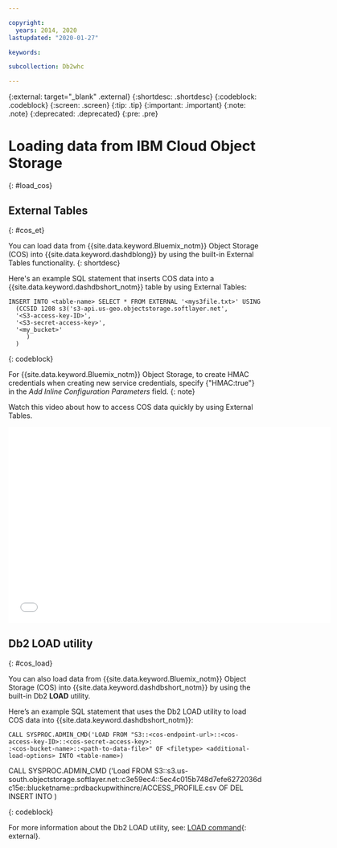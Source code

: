 ```yaml
---

copyright:
  years: 2014, 2020
lastupdated: "2020-01-27"

keywords:

subcollection: Db2whc

---
```


<!-- Attribute definitions --> 
{:external: target="_blank" .external}
{:shortdesc: .shortdesc}
{:codeblock: .codeblock}
{:screen: .screen}
{:tip: .tip}
{:important: .important}
{:note: .note}
{:deprecated: .deprecated}
{:pre: .pre}

# Loading data from IBM Cloud Object Storage
{: #load_cos}

## External Tables
{: #cos_et}

You can load data from {{site.data.keyword.Bluemix_notm}} Object Storage (COS) into {{site.data.keyword.dashdblong}} by using the built-in External Tables functionality. 
{: shortdesc}

Here's an example SQL statement that inserts COS data into a {{site.data.keyword.dashdbshort_notm}} table by using External Tables:

```
INSERT INTO <table-name> SELECT * FROM EXTERNAL '<mys3file.txt>' USING
  (CCSID 1208 s3('s3-api.us-geo.objectstorage.softlayer.net', 
  '<S3-access-key-ID>',
  '<S3-secret-access-key>', 
  '<my_bucket>'
     )
  )
```
{: codeblock}

For {{site.data.keyword.Bluemix_notm}} Object Storage, to create HMAC credentials when creating new service credentials, specify {"HMAC:true"} in the *Add Inline Configuration Parameters* field.
{: note}

Watch this video about how to access COS data quickly by using External Tables.

<iframe class="embed-responsive-item" id="youtubeplayer1" title="Loading data from COS into IBM Db2 Warehouse on Cloud" type="text/html" width="640" height="390" src="//www.youtube.com/embed/RMMExarvBVk?rel=0" frameborder="0" webkitallowfullscreen mozallowfullscreen allowfullscreen> </iframe>

## Db2 LOAD utility
{: #cos_load}

You can also load data from {{site.data.keyword.Bluemix_notm}} Object Storage (COS) into {{site.data.keyword.dashdbshort_notm}} by using the built-in Db2 **LOAD** utility. 

Here’s an example SQL statement that uses the Db2 LOAD utility to load COS data into {{site.data.keyword.dashdbshort_notm}}:

```
CALL SYSPROC.ADMIN_CMD('LOAD FROM "S3::<cos-endpoint-url>::<cos-access-key-ID>::<cos-secret-access-key>:
:<cos-bucket-name>::<path-to-data-file>" OF <filetype> <additional-load-options> INTO <table-name>)
```

CALL SYSPROC.ADMIN_CMD ('Load FROM S3::s3.us-south.objectstorage.softlayer.net::c3e59ec4::5ec4c015b748d7efe6272036dc15e::blucketname::prdbackupwithincre/ACCESS_PROFILE.csv OF DEL INSERT INTO )

{: codeblock}

For more information about the Db2 LOAD utility, see: [LOAD command](https://www.ibm.com/support/knowledgecenter/en/SSEPGG_11.1.0/com.ibm.db2.luw.admin.cmd.doc/doc/r0008305.html){: external}.
